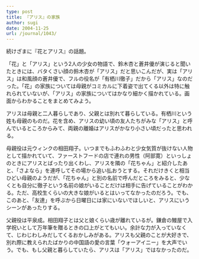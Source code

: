 ```yaml
---
type: post
title: 『アリス』の家族
author: sugi
date: 2004-11-25
url: /journal/1043/
---
```

続けざまに『花とアリス』の話題。

「花」と「アリス」という2人の少女の物語で、鈴木杏と蒼井優が演じると聞いたときには、バタくさい顔の鈴木杏が「アリス」だと思いこんだが、実は「アリス」は和風顔の蒼井優で、フルの役名が「有栖川徹子」だから「アリス」なのだった。「花」の家族については母親がコミカルに下着姿で出てくる以外は特に触れられていないが、「アリス」の家族についてはかなり細かく描かれている。画面からわかることをまとめてみよう。

アリスは母親と二人暮らしであり、父親とは別れて暮らしている。有栖川という姓も母親のものだ。花を含め、アリスの幼い頃の友人たちがみな「アリス」と呼んでいるところからみて、両親の離婚はアリスがかなり小さい頃だったと思われる。

母親役は元ウィンクの相田翔子。いつまでもふわふわと少女気質が抜けない人物として描かれていて、ファーストフードの店で連れの男性（阿部寛）といっしょのときにアリスとばったり出くわし、アリスを隣の「花ちゃん」と紹介したあと、「さよなら」を連呼してその場から追い払おうとする。それだけきくと相当ひどい母親のようだが、「花ちゃん」と別の名前で呼んだところをみると、少なくとも自分に徹子という名前の娘がいることだけは相手に告げていることがわかる。ただ、高校生くらいの大きな娘がいるとはいってなかったのだろう。でも、このあと、「友達」を呼ぶから日曜日には家にいないでほしいと、アリスにいうシーンがあったりする。

父親役は平泉成。相田翔子とは父と娘くらい歳が離れているが。鎌倉の鰻屋で入学祝いとして万年筆を贈るときの口上がとてもいい。余計な力が入っていなくて、じわじわしみだしてくるおかしみがある。アリスも父親のことが大好きで、別れ際に教えられたばかりの中国語の愛の言葉「ウォーアイニー」を大声でいう。でも、もし父親と暮らしていたら、アリスは「アリス」ではなかったのだ。

